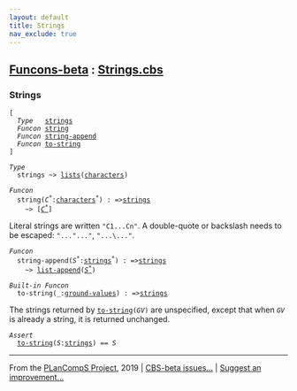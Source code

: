 ```yaml
---
layout: default
title: Strings
nav_exclude: true
---
```


[Funcons-beta] : [Strings.cbs]
-----------------------------

### Strings

<div class="highlighter-rouge"><pre class="highlight"><code>[
  <i class="keyword">Type</i>   <span class="name"><a href="#Name_strings">strings</a></span>
  <i class="keyword">Funcon</i> <span class="name"><a href="#Name_string">string</a></span>
  <i class="keyword">Funcon</i> <span class="name"><a href="#Name_string-append">string-append</a></span>
  <i class="keyword">Funcon</i> <span class="name"><a href="#Name_to-string">to-string</a></span>
]</code></pre></div>



<div class="highlighter-rouge"><pre class="highlight"><code><i class="keyword">Type</i>
  <span class="name"><span id="Name_strings">strings</span></span> ~> <span class="name"><a href="../Lists/index.html#Name_lists">lists</a></span>(<span class="name"><a href="../../Primitive/Characters/index.html#Name_characters">characters</a></span>)</code></pre></div>



<div class="highlighter-rouge"><pre class="highlight"><code><i class="keyword">Funcon</i>
  <span class="name"><span id="Name_string">string</span></span>(<span id="Variable47_C*"><i class="var">C<sup class="sup">*</sup></i></span>:<span class="name"><a href="../../Primitive/Characters/index.html#Name_characters">characters</a></span><sup class="sup">*</sup>) : =><span class="name"><a href="#Name_strings">strings</a></span>
    ~> [<a href="#Variable47_C*"><i class="var">C<sup class="sup">*</sup></i></a>]</code></pre></div>


  Literal strings are written <code>"C1...Cn"</code>.
  A double-quote or backslash needs to be escaped: <code>"...\"..."</code>, <code>"...\\..."</code>.



<div class="highlighter-rouge"><pre class="highlight"><code><i class="keyword">Funcon</i>
  <span class="name"><span id="Name_string-append">string-append</span></span>(<span id="Variable119_S*"><i class="var">S<sup class="sup">*</sup></i></span>:<span class="name"><a href="#Name_strings">strings</a></span><sup class="sup">*</sup>) : =><span class="name"><a href="#Name_strings">strings</a></span>
    ~> <span class="name"><a href="../Lists/index.html#Name_list-append">list-append</a></span>(<a href="#Variable119_S*"><i class="var">S<sup class="sup">*</sup></i></a>)</code></pre></div>



<div class="highlighter-rouge"><pre class="highlight"><code><i class="keyword">Built-in</i> <i class="keyword">Funcon</i>
  <span class="name"><span id="Name_to-string">to-string</span></span>(_:<span class="name"><a href="../../Value-Types/index.html#Name_ground-values">ground-values</a></span>) : =><span class="name"><a href="#Name_strings">strings</a></span></code></pre></div>

  The strings returned by <code><span class="name"><a href="#Name_to-string">to-string</a></span>(<i class="var">GV</i>)</code> are unspecified, except that when
  <code><i class="var">GV</i></code> is already a string, it is returned unchanged.

<div class="highlighter-rouge"><pre class="highlight"><code><i class="keyword">Assert</i>
  <span class="name"><a href="#Name_to-string">to-string</a></span>(<i class="var">S</i>:<span class="name"><a href="#Name_strings">strings</a></span>) == <i class="var">S</i></code></pre></div>



____

From the [PLanCompS Project], 2019 | [CBS-beta issues...] | [Suggest an improvement...]

[Strings.cbs]: Strings.cbs 
  "CBS SOURCE FILE"
[Funcons-beta]: /CBS-beta/docs/Funcons-beta
 "FUNCONS-BETA"
[Unstable-Funcons-beta]: /CBS-beta/docs/Unstable-Funcons-beta
  "UNSTABLE-FUNCONS-BETA"
[Languages-beta]: /CBS-beta/docs/Languages-beta
  "LANGUAGES-BETA"
[Unstable-Languages-beta]: /CBS-beta/docs/Unstable-Languages-beta
  "UNSTABLE-LANGUAGES-BETA"
[CBS-beta]: /CBS-beta "CBS-BETA"
[PLanCompS Project]: http://plancomps.org
  "PROGRAMMING LANGUAGE COMPONENTS AND SPECIFICATIONS PROJECT HOME PAGE"
[CBS-beta issues...]: https://github.com/plancomps/plancomps.github.io/issues
  "CBS-BETA ISSUE REPORTS ON GITHUB"
[Suggest an improvement...]: mailto:plancomps@gmail.com?Subject=CBS-beta%20-%20comment&Body=Re%3A%20CBS-beta%20specification%20at%20Values/Composite/Strings/Strings.cbs%0A%0AComment/Query/Issue/Suggestion%3A%0A%0A%0ASignature%3A%0A 
  "GENERATE AN EMAIL TEMPLATE"
